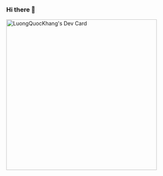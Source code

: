 ### Hi there 👋

<a href="https://app.daily.dev/luongquockhang"><img src="https://api.daily.dev/devcards/1413284059f34aa4b84c4ad27db4a92c.png?r=fd8" width="400" alt="LuongQuocKhang's Dev Card"/></a>

<!--
**LuongQuocKhang/LuongQuocKhang** is a ✨ _special_ ✨ repository because its `README.md` (this file) appears on your GitHub profile.

Here are some ideas to get you started:

- 🔭 I’m currently working on ...
- 🌱 I’m currently learning ...
- 👯 I’m looking to collaborate on ...
- 🤔 I’m looking for help with ...
- 💬 Ask me about ...
- 📫 How to reach me: ...
- 😄 Pronouns: ...
- ⚡ Fun fact: ...
-->
